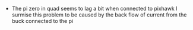 - The pi zero in quad seems to lag a bit when connected to pixhawk
I surmise this problem to be caused by the back flow of current from the buck connected to the pi 